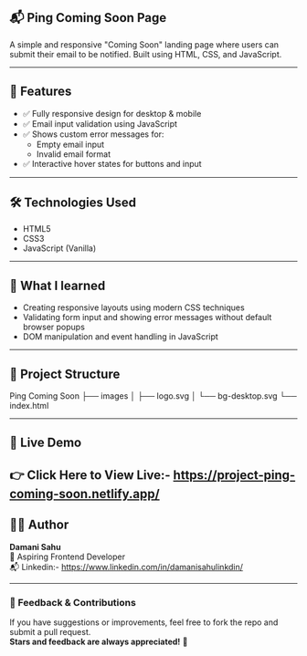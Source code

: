 ## 📬 Ping Coming Soon Page

A simple and responsive "Coming Soon" landing page where users can submit their email to be notified. Built using HTML, CSS, and JavaScript.

---

## 🚀 Features

- ✅ Fully responsive design for desktop & mobile  
- ✅ Email input validation using JavaScript  
- ✅ Shows custom error messages for:
  - Empty email input
  - Invalid email format
- ✅ Interactive hover states for buttons and input

    
---

## 🛠️ Technologies Used

- HTML5  
- CSS3  
- JavaScript (Vanilla)

---

## 🧠 What I learned

- Creating responsive layouts using modern CSS techniques  
- Validating form input and showing error messages without default browser popups  
- DOM manipulation and event handling in JavaScript
---

## 📂 Project Structure
Ping Coming Soon
├── images
│   ├── logo.svg
│   └── bg-desktop.svg
└── index.html

---

## 🚀 Live Demo

**👉 Click Here to View Live:- https://project-ping-coming-soon.netlify.app/**  
---

## 👩‍💻 Author

**Damani Sahu**  
🎯 Aspiring Frontend Developer  
📬 Linkedin:- https://www.linkedin.com/in/damanisahulinkdin/

---

### 💬 Feedback & Contributions

If you have suggestions or improvements, feel free to fork the repo and submit a pull request.  
**Stars and feedback are always appreciated!** 🌟



